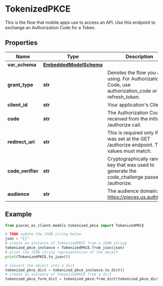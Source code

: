 # TokenizedPKCE

This is the flow that mobile apps use to access an API. Use this endpoint to exchange an Authorization Code for a Token.

## Properties

Name | Type | Description | Notes
------------ | ------------- | ------------- | -------------
**var_schema** | [**EmbeddedModelSchema**](EmbeddedModelSchema) |  | [optional] 
**grant_type** | **str** | Denotes the flow you are using. For Authorization Code, use authorization_code or refresh_token. | 
**client_id** | **str** | Your application&#39;s Client ID. | 
**code** | **str** | The Authorization Code received from the initial /authorize call. | 
**redirect_uri** | **str** | This is required only if it was set at the GET /authorize endpoint. The values must match. | 
**code_verifier** | **str** | Cryptographically random key that was used to generate the code_challenge passed to /authorize. | 
**audience** | **str** | The audience domain: i.e. https://pieces.us.auth0.com | [optional] 

## Example

```python
from pieces_os_client.models.tokenized_pkce import TokenizedPKCE

# TODO update the JSON string below
json = "{}"
# create an instance of TokenizedPKCE from a JSON string
tokenized_pkce_instance = TokenizedPKCE.from_json(json)
# print the JSON string representation of the object
print(TokenizedPKCE.to_json())

# convert the object into a dict
tokenized_pkce_dict = tokenized_pkce_instance.to_dict()
# create an instance of TokenizedPKCE from a dict
tokenized_pkce_form_dict = tokenized_pkce.from_dict(tokenized_pkce_dict)
```



